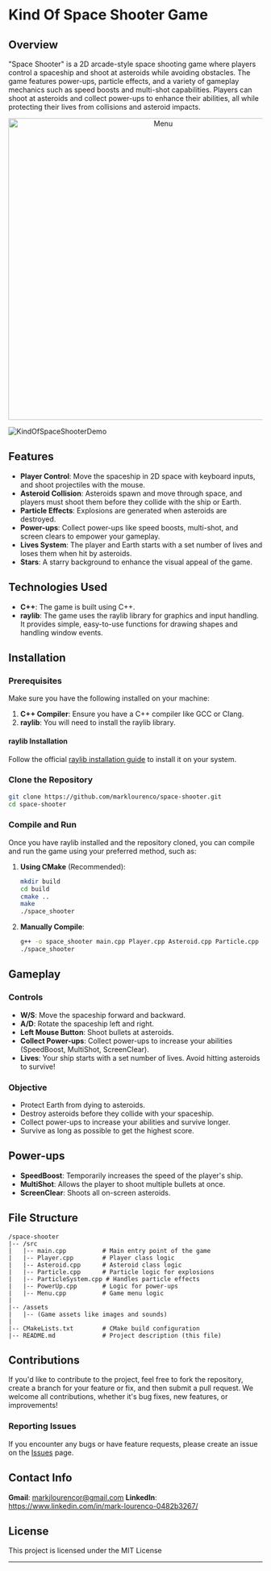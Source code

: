 # Kind Of Space Shooter Game

## Overview
"Space Shooter" is a 2D arcade-style space shooting game where players control a spaceship and shoot at asteroids while avoiding obstacles. The game features power-ups, particle effects, and a variety of gameplay mechanics such as speed boosts and multi-shot capabilities. Players can shoot at asteroids and collect power-ups to enhance their abilities, all while protecting their lives from collisions and asteroid impacts.

<p align="center">
<img width="598" alt="Menu" src="https://github.com/user-attachments/assets/91e4e3e3-7f00-45ce-8c26-dd8a68946863" />
</p>

![KindOfSpaceShooterDemo](https://github.com/user-attachments/assets/95d78da1-a7d3-47ed-a87e-36533b055154)

## Features
- **Player Control**: Move the spaceship in 2D space with keyboard inputs, and shoot projectiles with the mouse.
- **Asteroid Collision**: Asteroids spawn and move through space, and players must shoot them before they collide with the ship or Earth.
- **Particle Effects**: Explosions are generated when asteroids are destroyed.
- **Power-ups**: Collect power-ups like speed boosts, multi-shot, and screen clears to empower your gameplay.
- **Lives System**: The player and Earth starts with a set number of lives and loses them when hit by asteroids.
- **Stars**: A starry background to enhance the visual appeal of the game.

## Technologies Used
- **C++**: The game is built using C++.
- **raylib**: The game uses the raylib library for graphics and input handling. It provides simple, easy-to-use functions for drawing shapes and handling window events.

## Installation

### Prerequisites
Make sure you have the following installed on your machine:
1. **C++ Compiler**: Ensure you have a C++ compiler like GCC or Clang.
2. **raylib**: You will need to install the raylib library.

#### raylib Installation
Follow the official [raylib installation guide](https://github.com/raysan5/raylib) to install it on your system.

### Clone the Repository
```bash
git clone https://github.com/marklourenco/space-shooter.git
cd space-shooter
```

### Compile and Run
Once you have raylib installed and the repository cloned, you can compile and run the game using your preferred method, such as:

1. **Using CMake** (Recommended):
    ```bash
    mkdir build
    cd build
    cmake ..
    make
    ./space_shooter
    ```

2. **Manually Compile**:
    ```bash
    g++ -o space_shooter main.cpp Player.cpp Asteroid.cpp Particle.cpp ParticleSystem.cpp PowerUp.cpp Menu.cpp -lraylib -lm -lpthread -ldl -lrt -lX11
    ./space_shooter
    ```

## Gameplay

### Controls
- **W/S**: Move the spaceship forward and backward.
- **A/D**: Rotate the spaceship left and right.
- **Left Mouse Button**: Shoot bullets at asteroids.
- **Collect Power-ups**: Collect power-ups to increase your abilities (SpeedBoost, MultiShot, ScreenClear).
- **Lives**: Your ship starts with a set number of lives. Avoid hitting asteroids to survive!

### Objective
- Protect Earth from dying to asteroids.
- Destroy asteroids before they collide with your spaceship.
- Collect power-ups to increase your abilities and survive longer.
- Survive as long as possible to get the highest score.

## Power-ups

- **SpeedBoost**: Temporarily increases the speed of the player's ship.
- **MultiShot**: Allows the player to shoot multiple bullets at once.
- **ScreenClear**: Shoots all on-screen asteroids.

## File Structure

```
/space-shooter
|-- /src
|   |-- main.cpp          # Main entry point of the game
|   |-- Player.cpp        # Player class logic
|   |-- Asteroid.cpp      # Asteroid class logic
|   |-- Particle.cpp      # Particle logic for explosions
|   |-- ParticleSystem.cpp # Handles particle effects
|   |-- PowerUp.cpp       # Logic for power-ups
|   |-- Menu.cpp          # Game menu logic
|
|-- /assets
|   |-- (Game assets like images and sounds)
|
|-- CMakeLists.txt        # CMake build configuration
|-- README.md             # Project description (this file)
```

## Contributions

If you'd like to contribute to the project, feel free to fork the repository, create a branch for your feature or fix, and then submit a pull request. We welcome all contributions, whether it's bug fixes, new features, or improvements!

### Reporting Issues
If you encounter any bugs or have feature requests, please create an issue on the [Issues](https://github.com/yourusername/space-shooter/issues) page.

## Contact Info
**Gmail**: markjlourencor@gmail.com
**LinkedIn**: https://www.linkedin.com/in/mark-lourenco-0482b3267/

## License
This project is licensed under the MIT License

---
